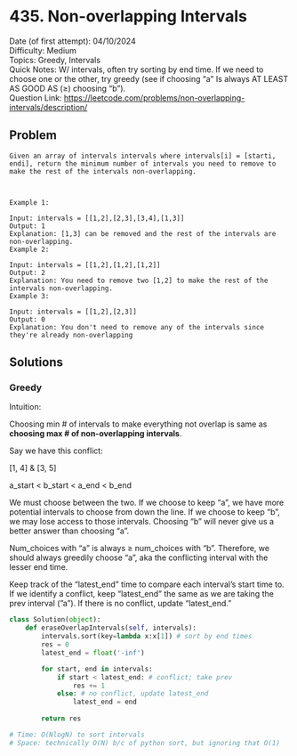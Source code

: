 # 435. Non-overlapping Intervals

Date (of first attempt): 04/10/2024  
Difficulty: Medium  
Topics: Greedy, Intervals  
Quick Notes: W/ intervals, often try sorting by end time. If we need to choose one or the other, try greedy (see if choosing “a” Is always AT LEAST AS GOOD AS (≥) choosing “b”).  
Question Link: https://leetcode.com/problems/non-overlapping-intervals/description/  

## Problem

```
Given an array of intervals intervals where intervals[i] = [starti, endi], return the minimum number of intervals you need to remove to make the rest of the intervals non-overlapping.

 

Example 1:

Input: intervals = [[1,2],[2,3],[3,4],[1,3]]
Output: 1
Explanation: [1,3] can be removed and the rest of the intervals are non-overlapping.
Example 2:

Input: intervals = [[1,2],[1,2],[1,2]]
Output: 2
Explanation: You need to remove two [1,2] to make the rest of the intervals non-overlapping.
Example 3:

Input: intervals = [[1,2],[2,3]]
Output: 0
Explanation: You don't need to remove any of the intervals since they're already non-overlapping
```

## Solutions

### Greedy

Intuition: 

Choosing min # of intervals to make everything not overlap is same as **choosing max # of non-overlapping intervals**.

Say we have this conflict:

[1, 4] & [3, 5]

a_start < b_start < a_end < b_end

We must choose between the two. If we choose to keep “a”, we have more potential intervals to choose from down the line. If we choose to keep “b”, we may lose access to those intervals. Choosing “b” will never give us a better answer than choosing “a”.

Num_choices with “a” is always ≥ num_choices with “b”. Therefore, we should always greedily choose “a”, aka the conflicting interval with the lesser end time. 

Keep track of the “latest_end” time to compare each interval’s start time to. If we identify a conflict, keep “latest_end” the same as we are taking the prev interval (”a”). If there is no conflict, update “latest_end.”

```python
class Solution(object):
    def eraseOverlapIntervals(self, intervals):
        intervals.sort(key=lambda x:x[1]) # sort by end times
        res = 0
        latest_end = float('-inf')

        for start, end in intervals:
            if start < latest_end: # conflict; take prev
                res += 1
            else: # no conflict, update latest_end
                latest_end = end
        
        return res

# Time: O(NlogN) to sort intervals
# Space: technically O(N) b/c of python sort, but ignoring that O(1)
```
